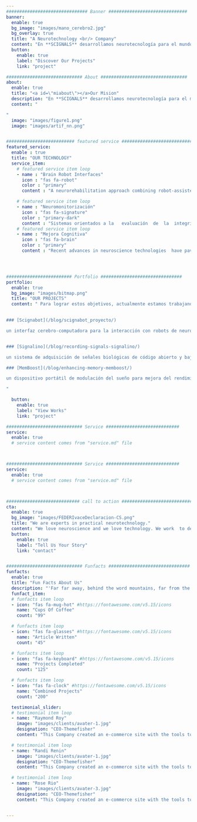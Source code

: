 ```yaml
---
############################### Banner ##############################
banner:
  enable: true
  bg_image: "images/mano_cerebro2.jpg"
  bg_overlay: true
  title: "A Neurotechnology <br/> Company"
  content: "En **SCIGNALS** desarrollamos neurotecnología para el mundo real. Creamos soluciones hardware y software utilizando herramientas de  inteligencia artificial, monitorización y procesamiento avanzado de señales biomédicas para ayudar a los profesionales de la salud y la neurociencia."
  button:
    enable: true
    label: "Discover Our Projects"
    link: "project"

############################# About #################################
about:
  enable: true
  title: "<a id=\"miabout\"></a>Our Mision"
  description: "En **SCIGNALS** desarrollamos neurotecnología para el mundo real. Creamos soluciones hardware y software utilizando herramientas de  inteligencia artificial, monitorización y procesamiento avanzado de señales biomédicas para ayudar a los profesionales a resolver sus problemas prácticos en el campo de la salud y la neurociencia."
  content: "

"
  image: "images/figure1.png"
  image: "images/artif_nn.png"


########################## featured service ############################
featured_service:
  enable : true
  title: "OUR TECHNOLOGY"
  service_item:
    # featured service item loop
    - name : "Brain Robot Interfaces"
      icon : "fas fa-robot"
      color : "primary"
      content : "A neurorehabilitation approach combining robot-assisted active physical therapy and traditional  Brain-Computer Interface systems (BCIs), providing  significant advances over conventional rehabilitation methods for patients with severe motor impairment due to cerebrovascular brain damage (e.g., stroke)."

    # featured service item loop
    - name : "Neuromonitorización"
      icon : "fas fa-signature"
      color : "primary-dark"
      content : "Sistemas orientados a la	evaluación	de	la	integridad	de	las	vías	sensoriales,	motoras	y	cognitivas de forma no	invasiva,	contnua,	fácil	y	rápida	de	interpretar,	y	con	un	coste	económico	razonable."
    # featured service item loop
    - name : "Mejora Cognitiva"
      icon : "fas fa-brain"
      color : "primary"
      content : "Recent advances in neuroscience technologies  have paved the way to innovative applications that cognitively augment and enhance humans in a variety of contexts, including  the areas of communication, cognitive enhancement, memory, attention monitoring/enhancement, situation awareness and complex problem solving."




######################### Portfolio ###############################
portfolio:
  enable: true
  bg_image: "images/bitmap.png"
  title: "OUR PROJECTS"
  content: " Para lograr estos objetivos, actualmente estamos trabajando en diferentes proyectos:

	
### [Scignabot](/blog/scignabot_proyecto/)

un interfaz cerebro-computadora para la interacción con robots de neurorrehabilitación, desarrollado en el Laboratorio de Nuevas Tecnologías para la Neurorrehabilitación (Madrid, España), uniendo fuerzas con la [Fundación Instituto San José, ](http://fundacioninstitutosanjose.com/) perteneciente a la Orden de San Juan de Dios, y la empresa [iDRhA](\"http://www.idrha.es\"), una spin-off del [grupo de NeuroBioengeniering](\"bio.umh.es\") de la Universidad Miguel Hernández de Elche (Alicante, España).


### [Signalino](/blog/recording-signals-signalino/)

un sistema de adquisición de señales biológicas de código abierto y bajo costo basado en Arduino ([vea nuestra tienda](\"http://www.signalino.com/producto/signalino-kit-2/\"))

### [MemBoost](/blog/enhancing-memory-memboost/) 

un dispositivo portátil de modulación del sueño para mejora del rendimiento intelectual. [Parcialmente financiado por IVACE y la UE, a través de fondos FEDER](/blog/captacion-procesamiento-avanzado/)  

"

  button:
    enable: true
    label: "View Works"
    link: "project"

############################# Service ############################
service:
  enable: true
  # service content comes from "service.md" file



############################# Service ############################
service:
  enable: true
  # service content comes from "service.md" file



############################ call to action ###########################
cta:
  enable: true
  bg_image: "images/FEDERIvaceDeclaracion-CS.png"
  title: "We are experts in practical neurotechnology."
  content: "We love neuroscience and we love technology. We work  to deliver  the best possible solutions for improving healthy and injured brains. Read more about our view of neurotechnology field, judge for yourself the work and results we’ve achieved, and meet our highly experienced Team who just love to work hard."
  button:
    enable: true
    label: "Tell Us Your Story"
    link: "contact"


############################# Funfacts ###############################
funfacts:
  enable: true
  title: "Fun Facts About Us"
  description: "'Far far away, behind the word mountains, far from the countries Vokalia and Consonantia, <br> there live the blind texts. Separated they live in Bookmarksgrove right at the coast of the Semantics'"
  funfact_item:
  # funfacts item loop
  - icon: "fas fa-mug-hot" #https://fontawesome.com/v5.15/icons
    name: "Cups Of Coffee"
    count: "99"

  # funfacts item loop
  - icon: "fas fa-glasses" #https://fontawesome.com/v5.15/icons
    name: "Article Written"
    count: "45"

  # funfacts item loop
  - icon: "fas fa-keyboard" #https://fontawesome.com/v5.15/icons
    name: "Projects Completed"
    count: "125"

  # funfacts item loop
  - icon: "fas fa-clock" #https://fontawesome.com/v5.15/icons
    name: "Combined Projects"
    count: "200"

  testimonial_slider:
  # testimonial item loop
  - name: "Raymond Roy"
    image: "images/clients/avater-1.jpg"
    designation: "CEO-Themefisher"
    content: "This Company created an e-commerce site with the tools to make our business a success, with innovative ideas we feel that our site has unique elements that make us stand out from the crowd."

  # testimonial item loop
  - name: "Randi Renin"
    image: "images/clients/avater-1.jpg"
    designation: "CEO-Themefisher"
    content: "This Company created an e-commerce site with the tools to make our business a success, with innovative ideas we feel that our site has unique elements that make us stand out from the crowd."

  # testimonial item loop
  - name: "Rose Rio"
    image: "images/clients/avater-3.jpg"
    designation: "CEO-Themefisher"
    content: "This Company created an e-commerce site with the tools to make our business a success, with innovative ideas we feel that our site has unique elements that make us stand out from the crowd."


---
```

